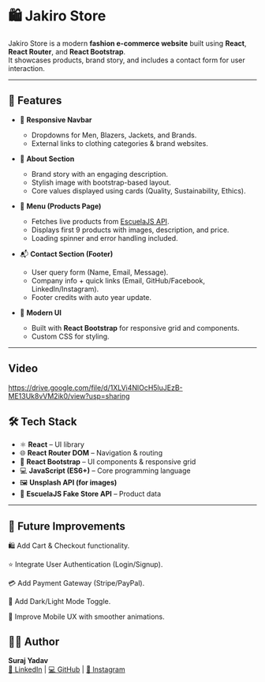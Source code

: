 # 🛍️ Jakiro Store

Jakiro Store is a modern **fashion e-commerce website** built using **React**, **React Router**, and **React Bootstrap**.  
It showcases products, brand story, and includes a contact form for user interaction.

---

## 🚀 Features

- 🧭 **Responsive Navbar**
  - Dropdowns for Men, Blazers, Jackets, and Brands.
  - External links to clothing categories & brand websites.
  
- 📖 **About Section**
  - Brand story with an engaging description.
  - Stylish image with bootstrap-based layout.
  - Core values displayed using cards (Quality, Sustainability, Ethics).

- 🛒 **Menu (Products Page)**
  - Fetches live products from [EscuelaJS API](https://api.escuelajs.co/api/v1/products).
  - Displays first 9 products with images, description, and price.
  - Loading spinner and error handling included.

- 📬 **Contact Section (Footer)**
  - User query form (Name, Email, Message).
  - Company info + quick links (Email, GitHub/Facebook, LinkedIn/Instagram).
  - Footer credits with auto year update.

- 🎨 **Modern UI**
  - Built with **React Bootstrap** for responsive grid and components.
  - Custom CSS for styling.

---

## Video
https://drive.google.com/file/d/1XLVi4NlOcH5luJEzB-ME13Uk8vVM2ik0/view?usp=sharing

## 🛠️ Tech Stack

- ⚛️ **React** – UI library  
- 🌐 **React Router DOM** – Navigation & routing  
- 🎨 **React Bootstrap** – UI components & responsive grid  
- 💻 **JavaScript (ES6+)** – Core programming language  
- 🖼️ **Unsplash API (for images)**  
- 📡 **EscuelaJS Fake Store API** – Product data  

---




## 🔮 Future Improvements

🛍️ Add Cart & Checkout functionality.

⭐ Integrate User Authentication (Login/Signup).

💳 Add Payment Gateway (Stripe/PayPal).

🌙 Add Dark/Light Mode Toggle.

📱 Improve Mobile UX with smoother animations.

## 👨‍💻 Author

**Suraj Yadav**  
[💼 LinkedIn](https://www.linkedin.com/in/surajyadav) | [💻 GitHub](https://github.com/Suraj-yadav8868) | [📸 Instagram](https://www.instagram.com)
